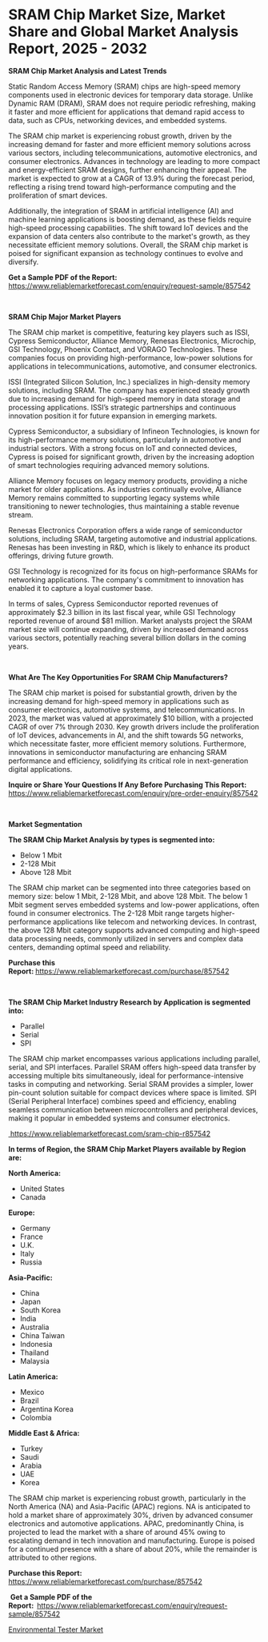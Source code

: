 <p><h1>SRAM Chip Market Size, Market Share and Global Market Analysis Report, 2025 - 2032</h1></p><p><strong>SRAM Chip Market Analysis and Latest Trends</strong></p>
<p><p>Static Random Access Memory (SRAM) chips are high-speed memory components used in electronic devices for temporary data storage. Unlike Dynamic RAM (DRAM), SRAM does not require periodic refreshing, making it faster and more efficient for applications that demand rapid access to data, such as CPUs, networking devices, and embedded systems.</p><p>The SRAM chip market is experiencing robust growth, driven by the increasing demand for faster and more efficient memory solutions across various sectors, including telecommunications, automotive electronics, and consumer electronics. Advances in technology are leading to more compact and energy-efficient SRAM designs, further enhancing their appeal. The market is expected to grow at a CAGR of 13.9% during the forecast period, reflecting a rising trend toward high-performance computing and the proliferation of smart devices.</p><p>Additionally, the integration of SRAM in artificial intelligence (AI) and machine learning applications is boosting demand, as these fields require high-speed processing capabilities. The shift toward IoT devices and the expansion of data centers also contribute to the market's growth, as they necessitate efficient memory solutions. Overall, the SRAM chip market is poised for significant expansion as technology continues to evolve and diversify.</p></p>
<p><strong>Get a Sample PDF of the Report:&nbsp;</strong> <a href="https://www.reliablemarketforecast.com/enquiry/request-sample/857542?utm_campaign=1833&utm_medium=2&utm_source=Github&utm_content=ia&utm_term=10022025&utm_id=sram-chip">https://www.reliablemarketforecast.com/enquiry/request-sample/857542</a></p>
<p>&nbsp;</p>
<p><strong>SRAM Chip Major Market Players</strong></p>
<p><p>The SRAM chip market is competitive, featuring key players such as ISSI, Cypress Semiconductor, Alliance Memory, Renesas Electronics, Microchip, GSI Technology, Phoenix Contact, and VORAGO Technologies. These companies focus on providing high-performance, low-power solutions for applications in telecommunications, automotive, and consumer electronics.</p><p>ISSI (Integrated Silicon Solution, Inc.) specializes in high-density memory solutions, including SRAM. The company has experienced steady growth due to increasing demand for high-speed memory in data storage and processing applications. ISSI’s strategic partnerships and continuous innovation position it for future expansion in emerging markets.</p><p>Cypress Semiconductor, a subsidiary of Infineon Technologies, is known for its high-performance memory solutions, particularly in automotive and industrial sectors. With a strong focus on IoT and connected devices, Cypress is poised for significant growth, driven by the increasing adoption of smart technologies requiring advanced memory solutions.</p><p>Alliance Memory focuses on legacy memory products, providing a niche market for older applications. As industries continually evolve, Alliance Memory remains committed to supporting legacy systems while transitioning to newer technologies, thus maintaining a stable revenue stream.</p><p>Renesas Electronics Corporation offers a wide range of semiconductor solutions, including SRAM, targeting automotive and industrial applications. Renesas has been investing in R&D, which is likely to enhance its product offerings, driving future growth.</p><p>GSI Technology is recognized for its focus on high-performance SRAMs for networking applications. The company's commitment to innovation has enabled it to capture a loyal customer base.</p><p>In terms of sales, Cypress Semiconductor reported revenues of approximately $2.3 billion in its last fiscal year, while GSI Technology reported revenue of around $81 million. Market analysts project the SRAM market size will continue expanding, driven by increased demand across various sectors, potentially reaching several billion dollars in the coming years.</p></p>
<p>&nbsp;</p>
<p><strong>What Are The Key Opportunities For SRAM Chip Manufacturers?</strong></p>
<p><p>The SRAM chip market is poised for substantial growth, driven by the increasing demand for high-speed memory in applications such as consumer electronics, automotive systems, and telecommunications. In 2023, the market was valued at approximately $10 billion, with a projected CAGR of over 7% through 2030. Key growth drivers include the proliferation of IoT devices, advancements in AI, and the shift towards 5G networks, which necessitate faster, more efficient memory solutions. Furthermore, innovations in semiconductor manufacturing are enhancing SRAM performance and efficiency, solidifying its critical role in next-generation digital applications.</p></p>
<p><strong>Inquire or Share Your Questions If Any Before Purchasing This Report:</strong> <a href="https://www.reliablemarketforecast.com/enquiry/pre-order-enquiry/857542?utm_campaign=1833&utm_medium=2&utm_source=Github&utm_content=ia&utm_term=10022025&utm_id=sram-chip">https://www.reliablemarketforecast.com/enquiry/pre-order-enquiry/857542</a></p>
<p>&nbsp;</p>
<p><strong>Market Segmentation</strong></p>
<p><strong>The SRAM Chip Market Analysis by types is segmented into:</strong></p>
<p><ul><li>Below 1 Mbit</li><li>2-128 Mbit</li><li>Above 128 Mbit</li></ul></p>
<p><p>The SRAM chip market can be segmented into three categories based on memory size: below 1 Mbit, 2-128 Mbit, and above 128 Mbit. The below 1 Mbit segment serves embedded systems and low-power applications, often found in consumer electronics. The 2-128 Mbit range targets higher-performance applications like telecom and networking devices. In contrast, the above 128 Mbit category supports advanced computing and high-speed data processing needs, commonly utilized in servers and complex data centers, demanding optimal speed and reliability.</p></p>
<p><strong>Purchase this Report:&nbsp;</strong><a href="https://www.reliablemarketforecast.com/purchase/857542?utm_campaign=1833&utm_medium=2&utm_source=Github&utm_content=ia&utm_term=10022025&utm_id=sram-chip">https://www.reliablemarketforecast.com/purchase/857542</a></p>
<p>&nbsp;</p>
<p><strong>The SRAM Chip Market Industry Research by Application is segmented into:</strong></p>
<p><ul><li>Parallel</li><li>Serial</li><li>SPI</li></ul></p>
<p><p>The SRAM chip market encompasses various applications including parallel, serial, and SPI interfaces. Parallel SRAM offers high-speed data transfer by accessing multiple bits simultaneously, ideal for performance-intensive tasks in computing and networking. Serial SRAM provides a simpler, lower pin-count solution suitable for compact devices where space is limited. SPI (Serial Peripheral Interface) combines speed and efficiency, enabling seamless communication between microcontrollers and peripheral devices, making it popular in embedded systems and consumer electronics.</p></p>
<p><a href="https://www.reliablemarketforecast.com/sram-chip-r857542?utm_campaign=1833&utm_medium=2&utm_source=Github&utm_content=ia&utm_term=10022025&utm_id=sram-chip">&nbsp;https://www.reliablemarketforecast.com/sram-chip-r857542</a></p>
<p><strong>In terms of Region, the SRAM Chip Market Players available by Region are:</strong></p>
<p>
    <p> <strong> North America: </strong>
        <ul>
            <li>United States</li>
            <li>Canada</li>
        </ul>
        </p> 
    <p> <strong> Europe: </strong>
        <ul>
            <li>Germany</li>
            <li>France</li>
            <li>U.K.</li>
            <li>Italy</li>
            <li>Russia</li>
        </ul>
        </p> 
    <p> <strong> Asia-Pacific: </strong>
        <ul>
            <li>China</li>
            <li>Japan</li>
            <li>South Korea</li>
            <li>India</li>
            <li>Australia</li>
            <li>China Taiwan</li>
            <li>Indonesia</li>
            <li>Thailand</li>
            <li>Malaysia</li>
        </ul>
        </p> 
    <p> <strong> Latin America: </strong>
        <ul>
            <li>Mexico</li>
            <li>Brazil</li>
            <li>Argentina Korea</li>
            <li>Colombia</li>
        </ul>
        </p> 
    <p> <strong> Middle East & Africa: </strong>
        <ul>
            <li>Turkey</li>
            <li>Saudi</li>
            <li>Arabia</li>
            <li>UAE</li>
            <li>Korea</li>
        </ul>
    </p>
    </p>
<p><p>The SRAM chip market is experiencing robust growth, particularly in the North America (NA) and Asia-Pacific (APAC) regions. NA is anticipated to hold a market share of approximately 30%, driven by advanced consumer electronics and automotive applications. APAC, predominantly China, is projected to lead the market with a share of around 45% owing to escalating demand in tech innovation and manufacturing. Europe is poised for a continued presence with a share of about 20%, while the remainder is attributed to other regions.</p></p>
<p><strong>Purchase this Report: </strong><a href="https://www.reliablemarketforecast.com/purchase/857542?utm_campaign=1833&utm_medium=2&utm_source=Github&utm_content=ia&utm_term=10022025&utm_id=sram-chip">https://www.reliablemarketforecast.com/purchase/857542</a></p>
<p>&nbsp;<strong>Get a Sample PDF of the Report:&nbsp;&nbsp;</strong><a href="https://www.reliablemarketforecast.com/enquiry/request-sample/857542?utm_campaign=1833&utm_medium=2&utm_source=Github&utm_content=ia&utm_term=10022025&utm_id=sram-chip">https://www.reliablemarketforecast.com/enquiry/request-sample/857542</a></p>
<p><strong></strong></p>
<p><p><a href="https://github.com/FassouRP/Market-Research-Report-List-7/blob/main/environmental-tester-market.md?utm_campaign=1833&utm_medium=2&utm_source=Github&utm_content=ia&utm_term=10022025&utm_id=sram-chip">Environmental Tester Market</a></p></p>